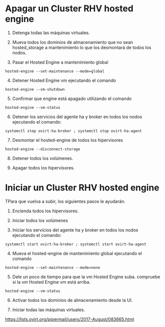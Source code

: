 # Apagar un Cluster RHV hosted engine

1) Detenga todas las máquinas virtuales.

2) Mueva todos los dominios de almacenamiento que no sean hosted_storage a mantenimiento lo que los desmontará de todos los nodos.

3) Pasar el Hosted Engine a mantenimiento global

`hosted-engine --set-maintenance --mode=global`

4) Detener Hosted Engine vm ejecutando el comando

`hosted-engine --vm-shutdown`

5) Confirmar que engine está apagado utilizando el comando

`hosted-engine --vm-status`

6) Detener los servicios del agente ha y broker en todos los nodos ejecutando el
comando:

`systemctl stop ovirt-ha-broker ; systemctl stop ovirt-ha-agent`

7) Desmontar el hosted-engine de todos los hipervisores

`hosted-engine --disconnect-storage`

8) Detener todos los volúmenes.

9) Apagar todos los hipervisores.


# Iniciar un Cluster RHV hosted engine

TPara que vuelva a subir, los siguientes pasos le ayudarán.


1) Encienda todos los hipervisores.

2) Iniciar todos los volúmenes

3) Iniciar los servicios del agente ha y broker en todos los nodos ejecutando el
comando:

`systemctl start ovirt-ha-broker ; systemctl start ovirt-ha-agent`

4) Mueva el hosted-engine de mantenimiento global ejecutando el comando

`hosted-engine --set-maintenance --mode=none`

5) Dele un poco de tiempo para que la vm Hosted Engine suba. compruebe si la vm Hosted Engine vm está arriba.

`hosted-engine --vm-status`


6) Activar todos los dominios de almacenamiento desde la UI.

7) Iniciar todas las máquinas virtuales.


https://lists.ovirt.org/pipermail/users/2017-August/083665.html
